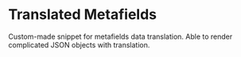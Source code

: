 # Translated Metafields
Custom-made snippet for metafields data translation. Able to render complicated JSON objects with translation.